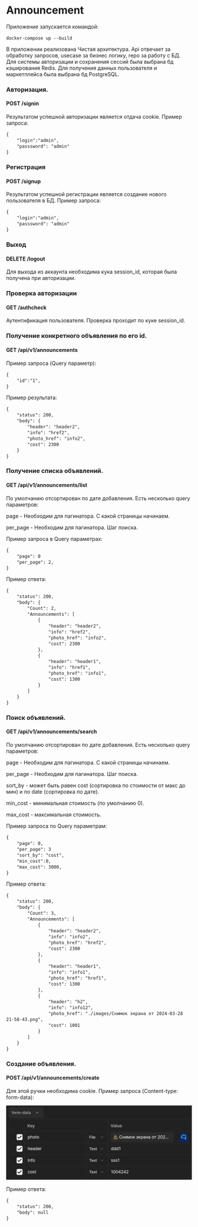 # Announcement

Приложение запускается командой:
```
docker-compose up --build
```

В приложении реализована Чистая архитектура. Api отвечает за обработку запросов, usecase за бизнес логику, repo за работу с БД.
Для системы авторизации и сохранения сессий была выбрана бд кэширования Redis. Для получения данных пользователя и маркетплейса была выбрана бд PostgreSQL.

### Авторизация.
#### POST /signin
Результатом успешной авторизации является отдача cookie. Пример запроса:
```
{
    "login":"admin",
    "passsword": "admin"
}
```
### Регистрация
#### POST /signup
Результатом успешной регистрации является создание нового пользователя в БД. Пример запроса:
```
{
    "login":"admin",
    "passsword": "admin"
}
```

### Выход
#### DELETE /logout
Для выхода из аккаунта необходима кука session_id, которая была получена при авторизации.

### Проверка авторизации
#### GET /authcheck
Аутентификация пользователя. Проверка проходит по куке session_id.

### Получение конкретного объявления по его id.
#### GET /api/v1/announcements
Пример запроса (Query параметр):
```
{
    "id":"1",
}
```
Пример результата:
```
{
    "status": 200,
    "body": {
        "header": "header2",
        "info": "href2",
        "photo_href": "info2",
        "cost": 2300
    }
}
```

### Получение списка объявлений.
#### GET /api/v1/announcements/list
По умолчанию отсортирован по дате добавления. Есть несколько query параметров:

page - Необходим для пагинатора. С какой страницы начинаем.

per_page - Необходим для пагинатора. Шаг поиска.

Пример запроса в Query параметрах:
```
{
    "page": 0
    "per_page": 2,
}
```

Пример ответа:
```
{
    "status": 200,
    "body": {
        "Count": 2,
        "Announcements": [
            {
                "header": "header2",
                "info": "href2",
                "photo_href": "info2",
                "cost": 2300
            },
            {
                "header": "header1",
                "info": "href1",
                "photo_href": "info1",
                "cost": 1300
            }
        ]
    }
}
```

### Поиск объявлений.
#### GET /api/v1/announcements/search
По умолчанию отсортирован по дате добавления. Есть несколько query параметров:

page - Необходим для пагинатора. С какой страницы начинаем.

per_page - Необходим для пагинатора. Шаг поиска.

sort_by - может быть равен cost (сортировка по стоимости от макс до мин) и по date (сортировка по дате).

min_cost - минимальная стоимость (по умолчанию 0).

max_cost - максимальная стоимость.

Пример запроса по Query параметрам:
```
{
    "page": 0,
    "per_page": 3
    "sort_by": "cost",
    "min_cost":0,
    "max_cost": 3000,
}
```

Пример ответа:
```
{
    "status": 200,
    "body": {
        "Count": 3,
        "Announcements": [
            {
                "header": "header2",
                "info": "info2",
                "photo_href": "href2",
                "cost": 2300
            },
            {
                "header": "header1",
                "info": "info1",
                "photo_href": "href1",
                "cost": 1300
            },
            {
                "header": "h2",
                "info": "info12",
                "photo_href": "./images/Снимок экрана от 2024-03-28 21-58-43.png",
                "cost": 1001
            }
        ]
    }
}
```

### Создание объявления.
#### POST /api/v1/announcements/create
Для этой ручки необходима cookie.
Пример запроса (Content-type: form-data):

![img_1.png](img_1.png)

Пример ответа:
```
{
    "status": 200,
    "body": null
}
```
